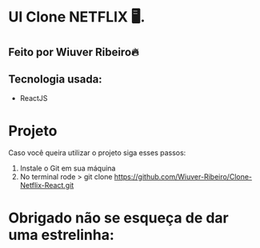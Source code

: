 # UI Clone NETFLIX 🖥️.

## Feito por Wiuver Ribeiro🔥

## Tecnologia usada:
  * ReactJS
  
# Projeto
Caso você queira utilizar o projeto siga esses passos:
1. Instale o Git em sua máquina
2. No terminal rode  > git clone https://github.com/Wiuver-Ribeiro/Clone-Netflix-React.git
  
# Obrigado não se esqueça de dar uma estrelinha: 
